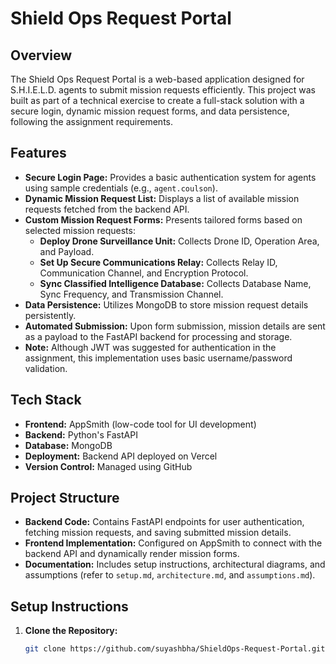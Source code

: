 # Shield Ops Request Portal

## Overview
The Shield Ops Request Portal is a web-based application designed for S.H.I.E.L.D. agents to submit mission requests efficiently. This project was built as part of a technical exercise to create a full-stack solution with a secure login, dynamic mission request forms, and data persistence, following the assignment requirements.

## Features
- **Secure Login Page:** Provides a basic authentication system for agents using sample credentials (e.g., `agent.coulson`).
- **Dynamic Mission Request List:** Displays a list of available mission requests fetched from the backend API.
- **Custom Mission Request Forms:** Presents tailored forms based on selected mission requests:
  - **Deploy Drone Surveillance Unit:** Collects Drone ID, Operation Area, and Payload.
  - **Set Up Secure Communications Relay:** Collects Relay ID, Communication Channel, and Encryption Protocol.
  - **Sync Classified Intelligence Database:** Collects Database Name, Sync Frequency, and Transmission Channel.
- **Data Persistence:** Utilizes MongoDB to store mission request details persistently.
- **Automated Submission:** Upon form submission, mission details are sent as a payload to the FastAPI backend for processing and storage.
- **Note:** Although JWT was suggested for authentication in the assignment, this implementation uses basic username/password validation.

## Tech Stack
- **Frontend:** AppSmith (low-code tool for UI development)
- **Backend:** Python's FastAPI
- **Database:** MongoDB
- **Deployment:** Backend API deployed on Vercel
- **Version Control:** Managed using GitHub

## Project Structure
- **Backend Code:** Contains FastAPI endpoints for user authentication, fetching mission requests, and saving submitted mission details.
- **Frontend Implementation:** Configured on AppSmith to connect with the backend API and dynamically render mission forms.
- **Documentation:** Includes setup instructions, architectural diagrams, and assumptions (refer to `setup.md`, `architecture.md`, and `assumptions.md`).

## Setup Instructions
1. **Clone the Repository:**
   ```bash
   git clone https://github.com/suyashbha/ShieldOps-Request-Portal.git
